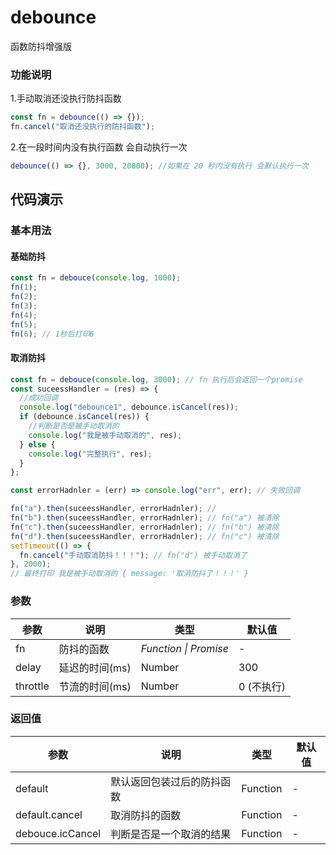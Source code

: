 # debounce

函数防抖增强版

### 功能说明

1.手动取消还没执行防抖函数

```js
const fn = debounce(() => {});
fn.cancel("取消还没执行的防抖函数");
```

2.在一段时间内没有执行函数 会自动执行一次

```js
debounce(() => {}, 3000, 20000); //如果在 20 秒内没有执行 会默认执行一次
```

###

## 代码演示

### 基本用法

#### 基础防抖

```js
const fn = debouce(console.log, 1000);
fn(1);
fn(2);
fn(3);
fn(4);
fn(5);
fn(6); // 1秒后打印6
```

#### 取消防抖

```js
const fn = debouce(console.log, 3000); // fn 执行后会返回一个promise
const suceessHandler = (res) => {
  //成功回调
  console.log("debounce1", debounce.isCancel(res));
  if (debounce.isCancel(res)) {
    //判断是否是被手动取消的
    console.log("我是被手动取消的", res);
  } else {
    console.log("完整执行", res);
  }
};

const errorHadnler = (err) => console.log("err", err); // 失败回调

fn("a").then(suceessHandler, errorHadnler); //
fn("b").then(suceessHandler, errorHadnler); // fn("a") 被清除
fn("c").then(suceessHandler, errorHadnler); // fn("b") 被清除
fn("d").then(suceessHandler, errorHadnler); // fn("c") 被清除
setTimeout(() => {
  fn.cancel("手动取消防抖！！！"); // fn("d") 被手动取消了
}, 2000);
// 最终打印 我是被手动取消的 { message: '取消防抖了！！！' }
```

### 参数

| 参数     | 说明           | 类型                  | 默认值     |
| -------- | -------------- | --------------------- | ---------- |
| fn       | 防抖的函数     | _Function \| Promise_ | -          |
| delay    | 延迟的时间(ms) | Number                | 300        |
| throttle | 节流的时间(ms) | Number                | 0 (不执行) |

### 返回值

| 参数             | 说明                       | 类型     | 默认值 |
| ---------------- | -------------------------- | -------- | ------ |
| default          | 默认返回包装过后的防抖函数 | Function | -      |
| default.cancel   | 取消防抖的函数             | Function | -      |
| debouce.icCancel | 判断是否是一个取消的结果   | Function | -      |
